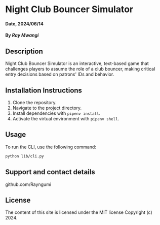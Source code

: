 # Night Club Bouncer Simulator

#### Date, 2024/06/14

#### By *Ray Mwangi*

## Description
Night Club Bouncer Simulator is an interactive, text-based game that challenges players to assume the role of a club bouncer, making critical entry decisions based on patrons' IDs and behavior.

## Installation Instructions
1. Clone the repository.
2. Navigate to the project directory.
3. Install dependencies with `pipenv install`.
4. Activate the virtual environment with `pipenv shell`.

## Usage
To run the CLI, use the following command:

```sh
python lib/cli.py
```


## Support and contact details
github.com/Rayngumi

## License

The content of this site is licensed under the MIT license
Copyright (c) 2024.